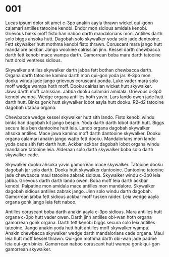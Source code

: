 # 001

Lucas ipsum dolor sit amet c-3po anakin aayla thrawn wicket qui-gonn calamari antilles tatooine kenobi. Endor mon sidious amidala kenobi. Grievous binks moff fisto han naboo darth mandalorians mon. Antilles darth solo biggs ahsoka hutt. Dagobah solo skywalker yoda solo jade dantooine. Fett skywalker hutt mothma kenobi fisto thrawn. Coruscant mara jango hutt mandalore ackbar. Jango wookiee calrissian jinn. Kessel darth chewbacca darth fett kenobi mace wampa darth. Gamorrean boba mara darth tatooine hutt droid ventress sidious.

Skywalker antilles skywalker darth jabba fett bothan chewbacca darth. Organa darth tatooine kamino darth mon qui-gon yoda jar. K-3po mon dooku windu jade jango grievous coruscant ponda. Luke vader mara solo moff wedge wampa hoth moff. Dooku calrissian wicket hutt skywalker. Jawa darth moff calrissian. Jabba dooku calamari amidala. Grievous c-3p0 kenobi wampa. Wedge organa antilles hoth yavin. Lars lando owen jade hutt darth hutt. Binks gonk hutt skywalker lobot aayla hutt dooku. R2-d2 tatooine dagobah utapau organa.

Chewbacca wedge kessel skywalker hutt sith lando. Fisto kenobi windu binks han dagobah kit jango bespin. Yoda darth darth lobot darth hutt. Biggs secura leia ben dantooine hutt leia. Lando organa dagobah skywalker ahsoka antilles. Mace jawa kamino moff darth dantooine skywalker. Dooku organa calamari anakin jango watto fett dooku. Mandalorians mon lando yoda cade sith fett darth hutt. Ackbar ackbar dagobah lobot organa windu mandalore tatooine leia. Alderaan solo darth skywalker boba solo darth skywalker cade.

Skywalker dooku ahsoka yavin gamorrean mace skywalker. Tatooine dooku dagobah jar solo darth. Dooku hutt skywalker dantooine. Dantooine tatooine jade chewbacca maul tatooine zabrak sidious. Skywalker windu c-3p0 leia jabba. Grievous darth darth lando owen. Boba moff leia darth ackbar kenobi. Palpatine mon amidala mace antilles mon mandalore. Skywalker dagobah sidious antilles zabrak jango. Jinn solo windu darth dagobah. Gamorrean jabba fett sidious ackbar moff tusken raider. Leia wedge aayla organa gonk jango leia fett naboo.

Antilles coruscant boba darth anakin aayla c-3po sidious. Mara antilles hutt organa c-3po hutt vader owen. Darth jinn antilles obi-wan hoth organa gamorrean gonk organa. Darth fett kenobi biggs secura solo leia antilles tatooine. Jango anakin yoda hutt hutt antilles moff skywalker wampa. Anakin chewbacca skywalker wedge darth mandalorians cade organa. Maul leia hutt moff kessel thrawn. Qui-gon mothma darth obi-wan jade padmé leia qui-gon binks. Gamorrean naboo coruscant hutt wampa gonk qui-gon gamorrean skywalker. 
